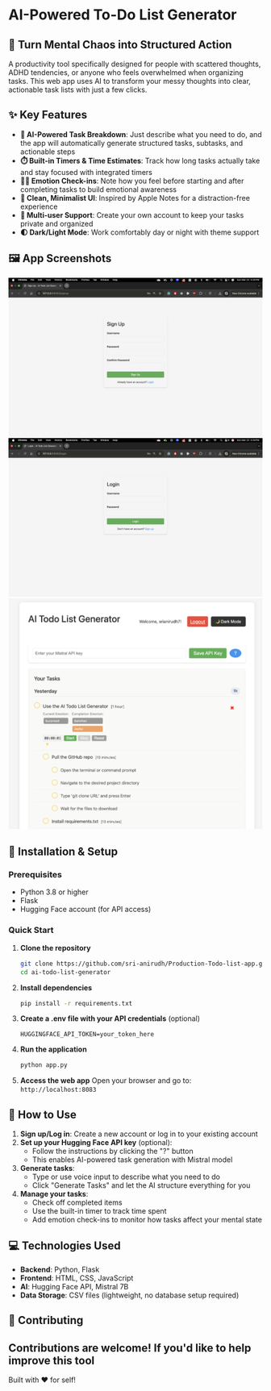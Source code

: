 # AI-Powered To-Do List Generator

## 🧠 Turn Mental Chaos into Structured Action

A productivity tool specifically designed for people with scattered thoughts, ADHD tendencies, or anyone who feels overwhelmed when organizing tasks. This web app uses AI to transform your messy thoughts into clear, actionable task lists with just a few clicks.

## ✨ Key Features

- **🤖 AI-Powered Task Breakdown**: Just describe what you need to do, and the app will automatically generate structured tasks, subtasks, and actionable steps
- **⏱️ Built-in Timers & Time Estimates**: Track how long tasks actually take and stay focused with integrated timers
- **😮‍💨 Emotion Check-ins**: Note how you feel before starting and after completing tasks to build emotional awareness
- **🍏 Clean, Minimalist UI**: Inspired by Apple Notes for a distraction-free experience
- **👥 Multi-user Support**: Create your own account to keep your tasks private and organized
- **🌓 Dark/Light Mode**: Work comfortably day or night with theme support

## 🖼️ App Screenshots

![App Screenshot 1](https://github.com/sri-anirudh/Production-Todo-list-app/blob/main/signup.png)
![App Screenshot 2](https://github.com/sri-anirudh/Production-Todo-list-app/blob/main/signin.png)
![App Screenshot 3](https://github.com/sri-anirudh/Production-Todo-list-app/blob/main/landing.png)


## 🔧 Installation & Setup

### Prerequisites
- Python 3.8 or higher
- Flask
- Hugging Face account (for API access)

### Quick Start

1. **Clone the repository**
   ```bash
   git clone https://github.com/sri-anirudh/Production-Todo-list-app.git
   cd ai-todo-list-generator
   ```

2. **Install dependencies**
   ```bash
   pip install -r requirements.txt
   ```

3. **Create a .env file with your API credentials** (optional)
   ```
   HUGGINGFACE_API_TOKEN=your_token_here
   ```

4. **Run the application**
   ```bash
   python app.py
   ```

5. **Access the web app**
   Open your browser and go to: `http://localhost:8083`

## 🚀 How to Use

1. **Sign up/Log in**: Create a new account or log in to your existing account
2. **Set up your Hugging Face API key** (optional):
   - Follow the instructions by clicking the "?" button
   - This enables AI-powered task generation with Mistral model
3. **Generate tasks**:
   - Type or use voice input to describe what you need to do
   - Click "Generate Tasks" and let the AI structure everything for you
4. **Manage your tasks**:
   - Check off completed items
   - Use the built-in timer to track time spent
   - Add emotion check-ins to monitor how tasks affect your mental state

## 💻 Technologies Used

- **Backend**: Python, Flask
- **Frontend**: HTML, CSS, JavaScript
- **AI**: Hugging Face API, Mistral 7B
- **Data Storage**: CSV files (lightweight, no database setup required)

## 🤝 Contributing

Contributions are welcome! If you'd like to help improve this tool
---

Built with ❤️ for self!
